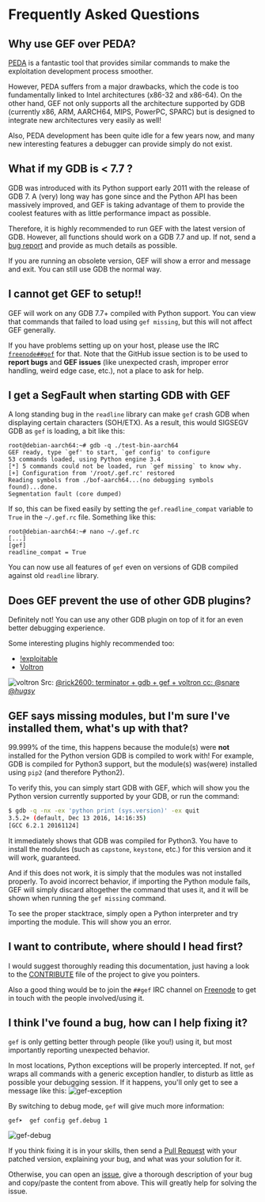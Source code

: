 # Frequently Asked Questions #

## Why use GEF over PEDA? ##

[PEDA](https://github.com/longld/peda) is a fantastic tool that provides similar
commands to make the exploitation development process smoother.

However, PEDA suffers from a major drawbacks, which the code is too
fundamentally linked to Intel architectures (x86-32 and x86-64). On the other
hand, GEF not only supports all the architecture supported by GDB (currently
x86, ARM, AARCH64, MIPS, PowerPC, SPARC) but is designed to integrate new
architectures very easily as well!

Also, PEDA development has been quite idle for a few years now, and many new
interesting features a debugger can provide simply do not exist.

## What if my GDB is < 7.7 ? ##

GDB was introduced with its Python support early 2011 with the release of
GDB 7. A (very) long way has gone since and the Python API has been massively
improved, and GEF is taking advantage of them to provide the coolest features
with as little performance impact as possible.

Therefore, it is highly recommended to run GEF with the latest version of
GDB. However, all functions should work on a GDB 7.7 and up. If not, send
a [bug report](https://github.com/hugsy/gef/issues) and provide as much details
as possible.

If you are running an obsolete version, GEF will show a error and message and
exit. You can still use GDB the normal way.


## I cannot get GEF to setup!! ##

GEF will work on any GDB 7.7+ compiled with Python support. You can view
that commands that failed to load using `gef missing`, but this will not affect
GEF generally.

If you have problems setting up on your host, please use the
IRC [`freenode##gef`](https://webchat.freenode.net/?channels=##gef) for that.
Note that the GitHub issue section is to be used to **report bugs** and
**GEF issues** (like unexpected crash, improper error handling, weird edge case,
etc.), not a place to ask for help.


## I get a SegFault when starting GDB with GEF ##

A long standing bug in the `readline` library can make `gef` crash GDB
when displaying certain characters (SOH/ETX). As a result, this would SIGSEGV
GDB as `gef` is loading, a bit like this:

```
root@debian-aarch64:~# gdb -q ./test-bin-aarch64
GEF ready, type `gef' to start, `gef config' to configure
53 commands loaded, using Python engine 3.4
[*] 5 commands could not be loaded, run `gef missing` to know why.
[+] Configuration from '/root/.gef.rc' restored
Reading symbols from ./bof-aarch64...(no debugging symbols found)...done.
Segmentation fault (core dumped)
```

If so, this can be fixed easily by setting the `gef.readline_compat` variable to
`True` in the `~/.gef.rc` file. Something like this:

```
root@debian-aarch64:~# nano ~/.gef.rc
[...]
[gef]
readline_compat = True
```

You can now use all features of `gef` even on versions of GDB compiled against
old `readline` library.


## Does GEF prevent the use of other GDB plugins? ##

Definitely not! You can use any other GDB plugin on top of it for an even better
debugging experience.

Some interesting plugins highly recommended too:

- [!exploitable](https://github.com/jfoote/exploitable/)
- [Voltron](https://github.com/snare/voltron)

![voltron](https://pbs.twimg.com/media/CsSkk0EUkAAJVPJ.jpg:large)
Src: [@rick2600: terminator + gdb + gef + voltron cc: @snare @_hugsy_](https://twitter.com/rick2600/status/775926070566490113)


## GEF says missing modules, but I'm sure I've installed them, what's up with that? ##

99.999% of the time, this happens because the module(s) were **not** installed
for the Python version GDB is compiled to work with! For example, GDB is
compiled for Python3 support, but the module(s) was(were) installed using `pip2`
(and therefore Python2).

To verify this, you can simply start GDB with GEF, which will show you the
Python version currently supported by your GDB, or run the command:

```bash
$ gdb -q -nx -ex 'python print (sys.version)' -ex quit
3.5.2+ (default, Dec 13 2016, 14:16:35)
[GCC 6.2.1 20161124]
```

It immediately shows that GDB was compiled for Python3. You have to install the
modules (such as `capstone`, `keystone`, etc.) for this version and it will
work, guaranteed.

And if this does not work, it is simply that the modules was not installed
properly. To avoid incorrect behavior, if importing the Python module fails,
GEF will simply discard altogether the command that uses it, and it will be
shown when running the `gef missing` command.

To see the proper stacktrace, simply open a Python interpreter and try importing
the module. This will show you an error.


## I want to contribute, where should I head first? ##

I would suggest thoroughly reading this documentation, just having a look to the
[CONTRIBUTE](https://github.com/hugsy/gef/blob/master/.github/CONTRIBUTING.md)
file of the project to give you pointers.

Also a good thing would be to join the `##gef` IRC channel
on [Freenode](https://webchat.freenode.net/?channels=##gef) to get in touch with
the people involved/using it.


## I think I've found a bug, how can I help fixing it? ##

`gef` is only getting better through people (like you!) using it, but most
importantly reporting unexpected behavior.

In most locations, Python exceptions will be properly intercepted. If not, `gef`
wraps all commands with a generic exception handler, to disturb as little as
possible your debugging session. If it happens, you'll only get to see a message
like this:
![gef-exception](http://i.imgur.com/J7dUnXV.png)

By switching to debug mode, `gef` will give much more information:
```
gef➤  gef config gef.debug 1
```
![gef-debug](http://i.imgur.com/SGe8oFF.png)

If you think fixing it is in your skills, then send a [Pull
Request](https://github.com/hugsy/gef/pulls) with your patched version,
explaining your bug, and what was your solution for it.

Otherwise, you can open an [issue](https://github.com/hugsy/gef/issues), give a
thorough description of your bug and copy/paste the content from above. This
will greatly help for solving the issue.
